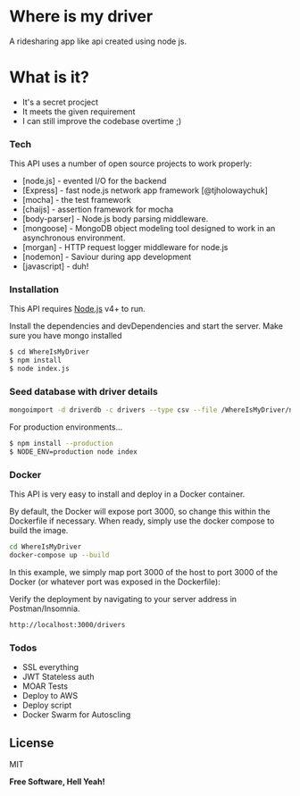 # Where is my driver

A ridesharing app like api created using node js.

# What is it?
  - It's a secret procject
  - It meets the given requirement
  - I can still improve the codebase overtime ;)

### Tech

This API uses a number of open source projects to work properly:
* [node.js] - evented I/O for the backend
* [Express] - fast node.js network app framework [@tjholowaychuk]
* [mocha] - the test framework
* [chaijs] - assertion framework for mocha
* [body-parser] - Node.js body parsing middleware.
* [mongoose] - MongoDB object modeling tool designed to work in an asynchronous environment.
* [morgan] - HTTP request logger middleware for node.js
* [nodemon] - Saviour during app development
* [javascript] - duh!

### Installation

This API requires [Node.js](https://nodejs.org/) v4+ to run.

Install the dependencies and devDependencies and start the server.
Make sure you have mongo installed

```sh
$ cd WhereIsMyDriver
$ npm install
$ node index.js
```

### Seed database with driver details
```sh
mongoimport -d driverdb -c drivers --type csv --file /WhereIsMyDriver/namegen.csv --headerline
```

For production environments...

```sh
$ npm install --production
$ NODE_ENV=production node index
```

### Docker
This API is very easy to install and deploy in a Docker container.

By default, the Docker will expose port 3000, so change this within the Dockerfile if necessary. When ready, simply use the docker compose to build the image.

```sh
cd WhereIsMyDriver
docker-compose up --build
```
In this example, we simply map port 3000 of the host to port 3000 of the Docker (or whatever port was exposed in the Dockerfile):

Verify the deployment by navigating to your server address in Postman/Insomnia.

```sh
http://localhost:3000/drivers
```

### Todos

 - SSL everything
 - JWT Stateless auth
 - MOAR Tests
 - Deploy to AWS
 - Deploy script
 - Docker Swarm for Autoscling

License
----

MIT

**Free Software, Hell Yeah!**